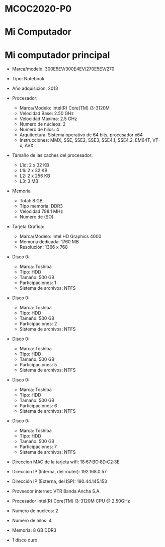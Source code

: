 # MCOC2020-P0

# Mi Computador
# Mi computador principal
* Marca/modelo:  300E5EV/300E4EV/270E5EV/270
* Tipo: Notebook
* Año adquisición: 2013
* Procesador:
  * Marca/Modelo: Intel(R) Core(TM) i3-3120M
  * Velocidad Base: 2.50 GHz
  * Velocidad Maxima: 2.5 GHz
  * Numero de núcleos: 2
  * Numero de hilos: 4
  * Arquitectura: Sistema operativo de 64 bits, procesador x64
  * Instrucciones: MMX, SSE, SSE2, SSE3, SSE4.1, SSE4.2, EM64T, VT-x, AVX
* Tamaño de las caches del procesador:
  * L1d: 2 x 32 KB
  * L1i: 2 x 32 KB
  * L2: 2 x 256 KB
  * L3: 3 MB
* Memoria
  * Total: 8 GB
  * Tipo memoria: DDR3
  * Velocidad 798.1 MHz
  * Numero de (SO)
* Tarjeta Grafica:
  * Marca/Modelo: Intel HD Graphics 4000
  * Memoria dedicada: 1760 MB
  * Resolución: 1366 x 768
* Disco 0:
  * Marca: Toshiba
  * Tipo: HDD
  * Tamaño: 500 GB
  * Participaciones: 1 
  * Sistema de archivos: NTFS
* Disco 0:
  * Marca: Toshiba
  * Tipo: HDD
  * Tamaño: 500 GB
  * Participaciones: 2 
  * Sistema de archivos: NTFS
* Disco 0:
  * Marca: Toshiba
  * Tipo: HDD
  * Tamaño: 500 GB
  * Participaciones: 5 
  * Sistema de archivos: NTFS
* Disco 0:
  * Marca: Toshiba
  * Tipo: HDD
  * Tamaño: 500 GB
  * Participaciones: 6 
  * Sistema de archivos: NTFS  
* Disco 0:
  * Marca: Toshiba
  * Tipo: HDD
  * Tamaño: 500 GB
  * Participaciones: 7 
  * Sistema de archivos: NTFS   

* Direccion MAC de la tarjeta wifi: 18:67:BO:8D:C2:3E
* Direccion IP (Interna, del router): 192.168.0.57
* Dirección IP (Externa, del ISP): 190.44.145.153
* Proveedor internet: VTR Banda Ancha S.A.

* Procesador Intel(R) Core(TM) i3-3120M CPU @ 2.50GHz
* Numero de nucleos: 2
* Numero de hilos: 4
* Memoria: 8 GB DDR3
* 1 disco duro

